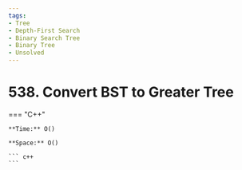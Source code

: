 ```yaml
---
tags:
- Tree
- Depth-First Search
- Binary Search Tree
- Binary Tree
- Unsolved
---
```



# 538. Convert BST to Greater Tree

=== "C++"

    **Time:** O()

    **Space:** O()

    ``` c++
    ```